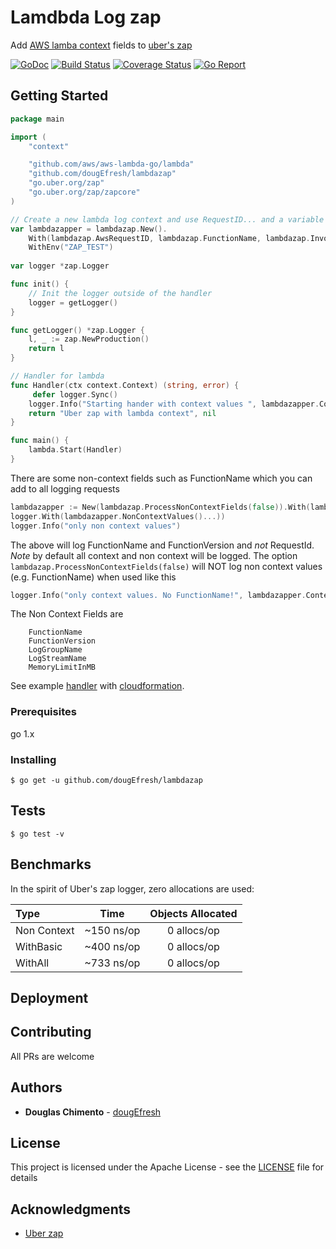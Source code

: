 # Lamdbda Log zap

Add [AWS lamba context](https://github.com/aws/aws-lambda-go) fields to [uber's zap](https://github.com/uber-go/zap)

[![GoDoc][doc-img]][doc] [![Build Status][ci-img]][ci] [![Coverage Status][cov-img]][cov] [![Go Report][report-img]][report]

## Getting Started

```go
package main

import (
	"context"

	"github.com/aws/aws-lambda-go/lambda"
	"github.com/dougEfresh/lambdazap"
	"go.uber.org/zap"
	"go.uber.org/zap/zapcore"
)

// Create a new lambda log context and use RequestID... and a variable from environment
var lambdazapper = lambdazap.New().
	With(lambdazap.AwsRequestID, lambdazap.FunctionName, lambdazap.InvokeFunctionArn).
	WithEnv("ZAP_TEST")
	
var logger *zap.Logger

func init() {
	// Init the logger outside of the handler
	logger = getLogger()
}

func getLogger() *zap.Logger {
	l, _ := zap.NewProduction()
	return l
}

// Handler for lambda
func Handler(ctx context.Context) (string, error) {
	 defer logger.Sync()
	logger.Info("Starting hander with context values ", lambdazapper.ContextValues(ctx)...)
	return "Uber zap with lambda context", nil
}

func main() {
	lambda.Start(Handler)
}

```

There are some non-context fields such as FunctionName which you can add to all logging requests

```go
lambdazapper := New(lambdazap.ProcessNonContextFields(false)).With(lambdazap.FunctionName, lambdazap.FunctionVersion, lambdazap.AwsRequestID)
logger.With(lambdazapper.NonContextValues()...))
logger.Info("only non context values")
```

The above will log FunctionName and FunctionVersion and *not* RequestId. 
*Note* by default all context and non context will be logged. 
The option `lambdazap.ProcessNonContextFields(false)` will NOT log non context values (e.g. FunctionName) when used like this
```go
logger.Info("only context values. No FunctionName!", lambdazapper.ContextValues()...)
```

The Non Context Fields are 
```shell
	FunctionName
	FunctionVersion
	LogGroupName
	LogStreamName
	MemoryLimitInMB

```

See example [handler](test/handler.go) with [cloudformation](test/test-template.yaml). 
### Prerequisites

go 1.x


### Installing

```shell
$ go get -u github.com/dougEfresh/lambdazap

```

## Tests 

```shell
$ go test -v 

```

## Benchmarks

In the spirit of Uber's zap logger, zero allocations are used: 

 | Type | Time | Objects Allocated |
 | :--- | :---: | :---: |
 | Non Context | ~150 ns/op | 0 allocs/op
 | WithBasic | ~400 ns/op | 0 allocs/op
 | WithAll | ~733 ns/op | 0 allocs/op

## Deployment

## Contributing
 All PRs are welcome

## Authors

* **Douglas Chimento**  - [dougEfresh][me]

## License

This project is licensed under the Apache License - see the [LICENSE](LICENSE) file for details

## Acknowledgments

* [Uber zap][zap]

[doc-img]: https://godoc.org/go.uber.org/zap?status.svg
[doc]: https://godoc.org/go.uber.org/zap
[ci-img]: https://travis-ci.org/uber-go/zap.svg?branch=master
[ci]: https://travis-ci.org/uber-go/zap
[cov-img]: https://codecov.io/gh/uber-go/zap/branch/master/graph/badge.svg
[cov]: https://codecov.io/gh/uber-go/zap
[benchmarking suite]: https://github.com/uber-go/zap/tree/master/benchmarks
[glide.lock]: https://github.com/uber-go/zap/blob/master/glide.lock
[zap]: https://github.com/uber-go/zap
[me]: https://github.com/dougEfresh
[report-img]: https://goreportcard.com/badge/github.com/dougEfresh/lambdazap
[report]: https://goreportcard.com/report/github.com/dougEfresh/lambdazap